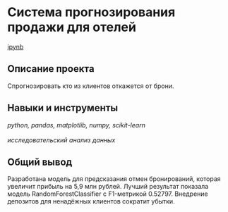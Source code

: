 # Система прогнозирования продажи для отелей

[ipynb](p9_portfolio.ipynb)

## Описание проекта

Спрогнозировать кто из клиентов откажется от брони.

## Навыки и инструменты
*python, pandas, matplotlib, numpy, scikit-learn* <br><br> *исследовательский анализ данных*

## Общий вывод

Разработана модель для предсказания отмен бронирований, которая увеличит прибыль на 5,9 млн рублей. Лучший результат показала модель RandomForestClassifier с F1-метрикой 0.52797. Внедрение депозитов для ненадёжных клиентов сократит убытки.


